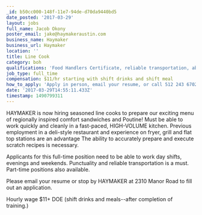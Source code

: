 ```yaml
---
_id: b50cc000-148f-11e7-94de-d70da9440bd5
date_posted: '2017-03-29'
layout: jobs
full_name: Jacob Okony
poster_email: jake@haymakeraustin.com
business_name: Haymaker
business_url: Haymaker
location: ''
title: Line Cook
category: boh
qualifications: 'Food Handlers Certificate, reliable transportation, ability to be punctual.'
job_type: full_time
compensation: $11/hr starting with shift drinks and shift meal
how_to_apply: 'Apply in person, email your resume, or call 512 243 6702'
date: '2017-03-29T14:55:11.433Z'
timestamp: 1490799311
---
```

HAYMAKER is now hiring seasoned line cooks to prepare our exciting menu of regionally inspired comfort sandwiches and Poutine! Must be able to work quickly and cleanly in a fast-paced, HIGH-VOLUME kitchen. Previous employment in a deli-style restaurant and experience on fryer, grill and flat top stations are an advantage The ability to accurately prepare and execute scratch recipes is necessary. 

Applicants for this full-time position need to be able to work day shifts, evenings and weekends. Punctuality and reliable transportation is a must. Part-time positions also available.

Please email your resume or stop by HAYMAKER at 2310 Manor Road to fill out an application.

Hourly wage $11+ DOE (shift drinks and meals--after completion of training.)
